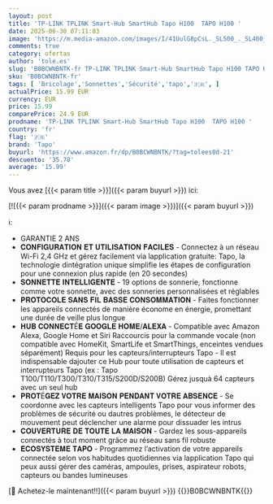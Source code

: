 ```yaml
---
layout: post
title: 'TP-LINK TPLINK Smart-Hub SmartHub Tapo H100  TAPO H100 '
date: 2025-06-30 07:11:03
image: 'https://m.media-amazon.com/images/I/41UulG8pCsL._SL500_._SL400_.jpg'
comments: true
category: ofertas
author: 'tole.es'
slug: 'B0BCWNBNTK-fr TP-LINK TPLINK Smart-Hub SmartHub Tapo H100 TAPO H100'
sku: 'B0BCWNBNTK-fr'
tags: [ 'Bricolage','Sonnettes','Sécurité','tapo','🇫🇷', ]
actualPrice: 15.99 EUR
currency: EUR
price: 15.99
comparePrice: 24.9 EUR
prodname: 'TP-LINK TPLINK Smart-Hub SmartHub Tapo H100  TAPO H100 '
country: 'fr'
flag: '🇫🇷'
brand: 'Tapo'
buyurl: 'https://www.amazon.fr/dp/B0BCWNBNTK/?tag=tolees0d-21'
descuento: '35.78'
average: '15.99'
---
```


Vous avez [{{< param title >}}]({{< param buyurl >}}) ici:

[![{{< param prodname >}}]({{< param image >}})]({{< param buyurl >}})

ℹ️:

- GARANTIE 2 ANS
- 𝐂𝐎𝐍𝐅𝐈𝐆𝐔𝐑𝐀𝐓𝐈𝐎𝐍 𝐄𝐓 𝐔𝐓𝐈𝐋𝐈𝐒𝐀𝐓𝐈𝐎𝐍 𝐅𝐀𝐂𝐈𝐋𝐄𝐒 - Connectez à un réseau Wi-Fi 2,4 GHz et gérez facilement via lapplication gratuite: Tapo, la technologie dintégration unique simplifie les étapes de configuration pour une connexion plus rapide (en 20 secondes)
- 𝐒𝐎𝐍𝐍𝐄𝐓𝐓𝐄 𝐈𝐍𝐓𝐄𝐋𝐋𝐈𝐆𝐄𝐍𝐓𝐄 - 19 options de sonnerie, fonctionne comme votre sonnette, avec des sonneries personnalisées et réglables
- 𝐏𝐑𝐎𝐓𝐎𝐂𝐎𝐋𝐄 𝐒𝐀𝐍𝐒 𝐅𝐈𝐋 𝐁𝐀𝐒𝐒𝐄 𝐂𝐎𝐍𝐒𝐎𝐌𝐌𝐀𝐓𝐈𝐎𝐍 - Faites fonctionner les appareils connectés de manière économe en énergie, promettant une durée de veille plus longue
- 𝐇𝐔𝐁 𝐂𝐎𝐍𝐍𝐄𝐂𝐓É𝐄 𝐆𝐎𝐎𝐆𝐋𝐄 𝐇𝐎𝐌𝐄/𝐀𝐋𝐄𝐗𝐀 - Compatible avec Amazon Alexa, Google Home et Siri Raccourcis pour la commande vocale (non compatible avec HomeKit, SmartLife et SmartThings, enceintes vendues séparément) Requis pour les capteurs/interrupteurs Tapo - Il est indispensable dajouter ce Hub pour toute utilisation de capteurs et interrupteurs Tapo (ex : Tapo T100/T110/T300/T310/T315/S200D/S200B) Gérez jusquà 64 capteurs avec un seul hub
- 𝐏𝐑𝐎𝐓É𝐆𝐄𝐙 𝐕𝐎𝐓𝐑𝐄 𝐌𝐀𝐈𝐒𝐎𝐍 𝐏𝐄𝐍𝐃𝐀𝐍𝐓 𝐕𝐎𝐓𝐑𝐄 𝐀𝐁𝐒𝐄𝐍𝐂𝐄 - Se coordonne avec les capteurs intelligents Tapo pour vous informer des problèmes de sécurité ou dautres problèmes, le détecteur de mouvement peut déclencher une alarme pour dissuader les intrus
- 𝐂𝐎𝐔𝐕𝐄𝐑𝐓𝐔𝐑𝐄 𝐃𝐄 𝐓𝐎𝐔𝐓𝐄 𝐋𝐀 𝐌𝐀𝐈𝐒𝐎𝐍 - Gardez les sous-appareils connectés à tout moment grâce au réseau sans fil robuste
- 𝐄𝐂𝐎𝐒𝐘𝐒𝐓𝐄𝐌𝐄 𝐓𝐀𝐏𝐎 - Programmez l’activation de votre appareils connectée selon vos habitudes quotidiennes via lapplication Tapo qui peux aussi gérer des caméras, ampoules, prises, aspirateur robots, capteurs ou bandes lumineuses

[🛒 Achetez-le maintenant!!]({{< param buyurl >}})
{{<world>}}B0BCWNBNTK{{</world>}}
